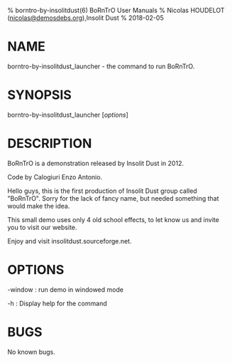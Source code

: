 % borntro-by-insolitdust(6) BoRnTrO User Manuals
% Nicolas HOUDELOT (nicolas@demosdebs.org),Insolit Dust
% 2018-02-05

# NAME
borntro-by-insolitdust_launcher - the command to run BoRnTrO.

# SYNOPSIS
borntro-by-insolitdust_launcher [*options*]

# DESCRIPTION
BoRnTrO is a demonstration released by Insolit Dust in 2012.

Code by Calogiuri Enzo Antonio.

Hello guys, this is the first production of Insolit Dust group called "BoRnTrO".
Sorry for the lack of fancy name, but needed something that would make the idea.

This small demo uses only 4 old school effects, to let know us and invite you to
visit our website.

Enjoy and visit insolitdust.sourceforge.net.

# OPTIONS

\-window
:   run demo in windowed mode

\-h
:   Display help for the command

# BUGS
No known bugs.
